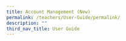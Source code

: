 ```yaml
---
title: Account Management (New)
permalink: /teachers/User-Guide/permalink/
description: ""
third_nav_title: User Guide
---
```

